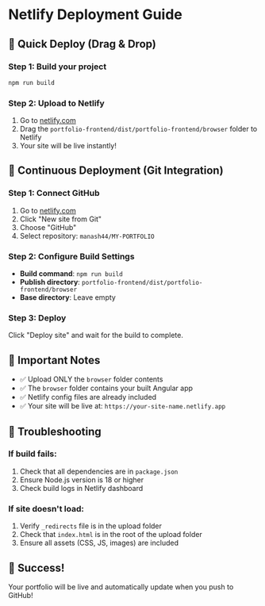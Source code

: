 # Netlify Deployment Guide

## 🚀 Quick Deploy (Drag & Drop)

### Step 1: Build your project
```bash
npm run build
```

### Step 2: Upload to Netlify
1. Go to [netlify.com](https://netlify.com)
2. Drag the `portfolio-frontend/dist/portfolio-frontend/browser` folder to Netlify
3. Your site will be live instantly!

## 🔄 Continuous Deployment (Git Integration)

### Step 1: Connect GitHub
1. Go to [netlify.com](https://netlify.com)
2. Click "New site from Git"
3. Choose "GitHub"
4. Select repository: `manash44/MY-PORTFOLIO`

### Step 2: Configure Build Settings
- **Build command**: `npm run build`
- **Publish directory**: `portfolio-frontend/dist/portfolio-frontend/browser`
- **Base directory**: Leave empty

### Step 3: Deploy
Click "Deploy site" and wait for the build to complete.

## 📁 Important Notes

- ✅ Upload ONLY the `browser` folder contents
- ✅ The `browser` folder contains your built Angular app
- ✅ Netlify config files are already included
- ✅ Your site will be live at: `https://your-site-name.netlify.app`

## 🔧 Troubleshooting

### If build fails:
1. Check that all dependencies are in `package.json`
2. Ensure Node.js version is 18 or higher
3. Check build logs in Netlify dashboard

### If site doesn't load:
1. Verify `_redirects` file is in the upload folder
2. Check that `index.html` is in the root of the upload folder
3. Ensure all assets (CSS, JS, images) are included

## 🎉 Success!
Your portfolio will be live and automatically update when you push to GitHub!
